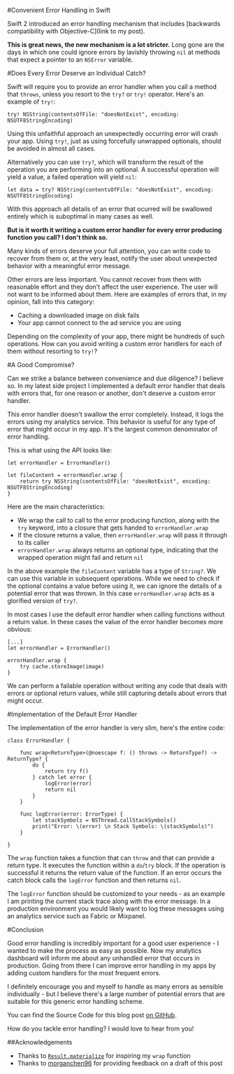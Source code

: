 #Convenient Error Handling in Swift


Swift 2 introduced an error handling mechanism that includes [backwards compatibility with Objective-C](link to my post).

**This is great news, the new mechanism is a lot stricter.** Long gone are the days in which one could ignore errors by lavishly throwing `nil` at methods that expect a pointer to an `NSError` variable.

#Does Every Error Deserve an Individual Catch?

Swift will require you to provide an error handler when you call a method that `throws`, unless you resort to the `try?` or `try!` operator. Here's an example of `try!`:

```
try! NSString(contentsOfFile: "doesNotExist", encoding: NSUTF8StringEncoding)
```
Using this unfaithful approach an unexpectedly occurring error will crash your app. Using `try!`, just as using forcefully unwrapped optionals, should be avoided in almost all cases.

Alternatively you can use `try?`, which will transform the result of the operation you are performing into an optional. A successful operation will yield a value, a failed operation will yield `nil`:

```
let data = try? NSString(contentsOfFile: "doesNotExist", encoding: NSUTF8StringEncoding)
```
With this approach all details of an error that ocurred will be swallowed entirely which is suboptimal in many cases as well.

**But is it worth it writing a custom error handler for every error producing function you call? I don't think so.**

Many kinds of errors deserve your full attention, you can write code to recover from them or, at the very least, notify the user about unexpected behavior with a meaningful error message. 

Other errors are less important. You cannot recover from them with reasonable effort and they don't affect the user experience. The user will not want to be informed about them. Here are examples of errors that, in my opinion, fall into this category:

- Caching a downloaded image on disk fails
- Your app cannot connect to the ad service you are using

Depending on the complexity of your app, there might be hundreds of such operations. How can you avoid writing a custom error handlers for each of them without resorting to `try!`?

#A Good Compromise?

Can we strike a balance between convenience and due diligence? I believe so. In my latest side project I implemented a default error handler that deals with errors that, for one reason or another, don't deserve a custom error handler. 

This error handler doesn't swallow the error completely. Instead, it logs the errors using my analytics service. This behavior is useful for any type of error that might occur in my app. It's the largest common denominator of error handling.

This is what using the API looks like:

```
let errorHandler = ErrorHandler()

let fileContent = errorHandler.wrap {
    return try NSString(contentsOfFile: "doesNotExist", encoding: NSUTF8StringEncoding)
}
```

Here are the main characteristics:

- We wrap the call to call to the error producing function, along with the `try` keyword, into a closure that gets handed to `errorHandler.wrap`
- If the closure returns a value, then `errorHandler.wrap` will pass it through to its caller
- `errorHandler.wrap` always returns an optional type, indicating that the wrapped operation might fail and return `nil`

In the above example the `fileContent` variable has a type of `String?`.  We can use this variable in subsequent operations. While we need to check if the optional contains a value before using it, we can ignore the details of a potential error that was thrown. In this case `errorHandler.wrap` acts as a glorified version of `try?`.

In most cases I use the default error handler when calling functions without a return value. In these cases the value of the error handler becomes more obvious:

```
[...]
let errorHandler = ErrorHandler()

errorHandler.wrap {
	try cache.storeImage(image)
}
```
We can perform a failable operation without writing any code that deals with errors or optional return values, while still capturing details about errors that might occur.

#Implementation of the Default Error Handler

The implementation of the error handler is very slim, here's the entire code:

```
class ErrorHandler {
    
    func wrap<ReturnType>(@noescape f: () throws -> ReturnType?) -> ReturnType? {
        do {
            return try f()
        } catch let error {
            logError(error)
            return nil
        }
    }
    
    func logError(error: ErrorType) {
        let stackSymbols = NSThread.callStackSymbols()
        print("Error: \(error) \n Stack Symbols: \(stackSymbols)")
    }
    
}
```

The `wrap` function takes a function that can `throw` and that can provide a return type. It executes the function within a `do`/`try` block. If the operation is successful it returns the return value of the function. If an error occurs the catch block calls the `logError` function and then returns `nil`.

The `logError` function should be customized to your needs - as an example I am printing the current stack trace along with the error message. In a production environment you would likely want to log these messages using an analytics service such as Fabric or Mixpanel.

#Conclusion

Good error handling is incredibly important for a good user experience - I wanted to make the process as easy as possible. Now my analytics dashboard will inform me about any unhandled error that occurs in production. Going from there I can improve error handling in my apps by adding custom handlers for the most frequent errors.

I definitely encourage you and myself to handle as many errors as sensible individually - but I believe there's a large number of potential errors that are suitable for this generic error handling scheme.

You can find the Source Code for this blog post [on GitHub](https://github.com/Ben-G/DefaultErrorHandlerSwift). 

How do you tackle error handling? I would love to hear from you!

##Acknowledgements

- Thanks to [`Result.materialize`](https://github.com/antitypical/Result/blob/master/Result/Result.swift#L153-L159) for inspiring my `wrap` function
- Thanks to [morganchen96](https://twitter.com/morganchen96) for providing feedback on a draft of this post